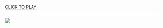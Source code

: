 
<a href="https://premium76.site?title=f1_game_unblocked&ref=13M">CLICK TO PLAY</a></h3>
<hr>

<a href="https://premium76.site?title=f1_game_unblocked&ref=13M"><img src="https://clearcache.store/games.png"></a>


